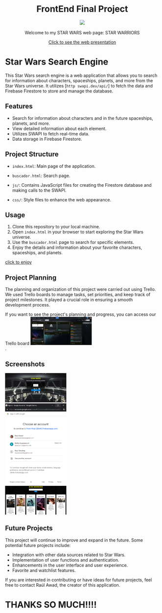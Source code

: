 <div align="center">

# FrontEnd Final Project

  <img src="./assetsReadme/CABECERA.png" width=200><br>
  

Welcome to my STAR WARS web page: 
STAR WARRIORS

[Click to see the web presentation](https://www.canva.com/design/DAFzk3yfjl8/lFnF5o9-RxQYfKfrjCsbhQ/edit?utm_content=DAFzk3yfjl8&utm_campaign=designshare&utm_medium=link2&utm_source=sharebutton)
</div>


# Star Wars Search Engine

This Star Wars search engine is a web application that allows you to search for information about characters, spaceships, planets, and more from the Star Wars universe. It utilizes [`http swapi.dev/api/`] to fetch the data and Firebase Firestore to store and manage the database.

## Features

- Search for information about characters and in the future spaceships, planets, and more.
- View detailed information about each element.
- Utilizes SWAPI to fetch real-time data.
- Data storage in Firebase Firestore.

## Project Structure

- `index.html`: Main page of the application.

- `buscador.html`: Search page.

- `js/`: Contains JavaScript files for creating the Firestore database and making calls to the SWAPI.

- `css/`: Style files to enhance the web appearance.

## Usage

1. Clone this repository to your local machine.
2. Open `index.html` in your browser to start exploring the Star Wars universe.
3. Use the `buscador.html` page to search for specific elements.
4. Enjoy the details and information about your favorite characters, spaceships, and planets.

[click to enjoy](https://raulwad13.github.io/Proyecto_Front_Final.io/)

## Project Planning

The planning and organization of this project were carried out using Trello. We used Trello boards to manage tasks, set priorities, and keep track of project milestones. It played a crucial role in ensuring a smooth development process.

If you want to see the project's planning and progress, you can access our Trello board   <img src="./assetsReadme/screenTrello.png" width=200><br>.

## Screenshots

  <img src="./assetsReadme/screenIndex.png" width=200><br>
  <img src="./assetsReadme/screenGoogle.png" width=200><br>
  <img src="./assetsReadme/screenSearch.png" width=200><br>


## Future Projects

This project will continue to improve and expand in the future. Some potential future projects include:

- Integration with other data sources related to Star Wars.
- Implementation of user functions and authentication.
- Enhancements in the user interface and user experience.
- Favorite and watchlist features.

If you are interested in contributing or have ideas for future projects, feel free to contact Raúl Awad, the creator of this application.

# THANKS SO MUCH!!!!
